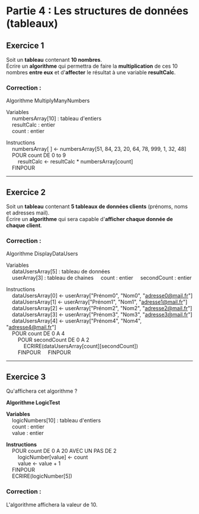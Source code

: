 # Partie 4 : Les structures de données (tableaux)  

## Exercice 1  
Soit un **tableau** contenant **10 nombres**.  
Écrire un **algorithme** qui permettra de faire la **multiplication** de ces 10 nombres **entre eux** et d'**affecter** le résultat à une variable **resultCalc**.  

### **Correction** :  

Algorithme MultiplyManyNumbers  

Variables  
&nbsp;&nbsp;&nbsp;&nbsp;numbersArray[10] : tableau d'entiers  
&nbsp;&nbsp;&nbsp;&nbsp;resultCalc : entier  
&nbsp;&nbsp;&nbsp;&nbsp;count : entier

Instructions  
&nbsp;&nbsp;&nbsp;&nbsp;numbersArray[ ] <- numbersArray[51, 84, 23, 20, 64, 78, 999, 1, 32, 48]  
&nbsp;&nbsp;&nbsp;&nbsp;POUR count DE 0 to 9  
&nbsp;&nbsp;&nbsp;&nbsp;&nbsp;&nbsp;&nbsp;&nbsp;resultCalc <- resultCalc * numbersArray[count]  
&nbsp;&nbsp;&nbsp;&nbsp;FINPOUR

---

## Exercice 2  
Soit un **tableau** contenant **5 tableaux de données clients** (prénoms, noms et adresses mail).  
Écrire un **algorithme** qui sera capable d'**afficher chaque donnée de chaque client**.

### **Correction** :  

Algorithme DisplayDataUsers  

Variables  
&nbsp;&nbsp;&nbsp;&nbsp;dataUsersArray[5] : tableau de données  
&nbsp;&nbsp;&nbsp;&nbsp;userArray[3] : tableau de chaines 
&nbsp;&nbsp;&nbsp;&nbsp;count : entier
&nbsp;&nbsp;&nbsp;&nbsp;secondCount : entier

Instructions  
&nbsp;&nbsp;&nbsp;&nbsp;dataUsersArray[0] <- userArray["Prénom0", "Nom0", "adresse0@mail.fr"]  
&nbsp;&nbsp;&nbsp;&nbsp;dataUsersArray[1] <- userArray["Prénom1", "Nom1", "adresse1@mail.fr"]  
&nbsp;&nbsp;&nbsp;&nbsp;dataUsersArray[2] <- userArray["Prénom2", "Nom2", "adresse2@mail.fr"]  
&nbsp;&nbsp;&nbsp;&nbsp;dataUsersArray[3] <- userArray["Prénom3", "Nom3", "adresse3@mail.fr"]  
&nbsp;&nbsp;&nbsp;&nbsp;dataUsersArray[4] <- userArray["Prénom4", "Nom4", "adresse4@mail.fr"]  
&nbsp;&nbsp;&nbsp;&nbsp;POUR count DE 0 A 4  
&nbsp;&nbsp;&nbsp;&nbsp;&nbsp;&nbsp;&nbsp;&nbsp;POUR secondCount DE 0 A 2  
&nbsp;&nbsp;&nbsp;&nbsp;&nbsp;&nbsp;&nbsp;&nbsp;&nbsp;&nbsp;&nbsp;&nbsp;ECRIRE(dataUsersArray[count][secondCount])  
&nbsp;&nbsp;&nbsp;&nbsp;&nbsp;&nbsp;&nbsp;&nbsp;FINPOUR 
&nbsp;&nbsp;&nbsp;&nbsp;FINPOUR

---

## Exercice 3  

Qu'affichera cet algorithme ?  

**Algorithme LogicTest**  

**Variables**  
&nbsp;&nbsp;&nbsp;&nbsp;logicNumbers[10] : tableau d'entiers  
&nbsp;&nbsp;&nbsp;&nbsp;count : entier  
&nbsp;&nbsp;&nbsp;&nbsp;value : entier

**Instructions**  
&nbsp;&nbsp;&nbsp;&nbsp;POUR count DE 0 A 20 AVEC UN PAS DE 2  
&nbsp;&nbsp;&nbsp;&nbsp;&nbsp;&nbsp;&nbsp;&nbsp;logicNumber[value] <- count  
&nbsp;&nbsp;&nbsp;&nbsp;&nbsp;&nbsp;&nbsp;&nbsp;value <- value + 1  
&nbsp;&nbsp;&nbsp;&nbsp;FINPOUR  
&nbsp;&nbsp;&nbsp;&nbsp;ECRIRE(logicNumber[5])  

### **Correction** :  

L'algorithme affichera la valeur de 10.